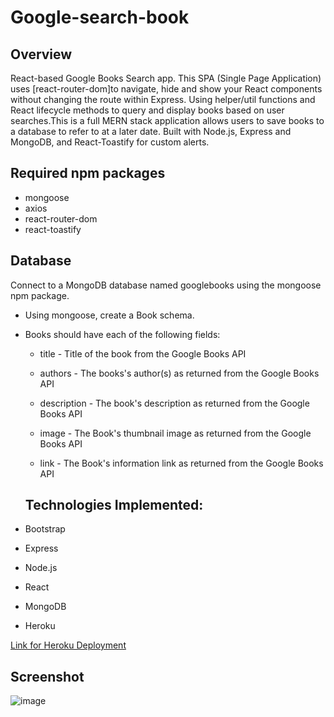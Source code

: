 # Google-search-book

## Overview
React-based Google Books Search app. This SPA (Single Page Application) uses [react-router-dom]to navigate, hide and show your React components without changing the route within Express. Using helper/util functions and React lifecycle methods to query and display books based on user searches.This is a full MERN stack application allows users to save books to a database to refer to at a later date. Built with Node.js, Express and MongoDB, and React-Toastify for custom alerts. 

## Required npm packages
  - mongoose
  - axios
  - react-router-dom
  - react-toastify

## Database
Connect to a MongoDB database named googlebooks using the mongoose npm package.

- Using mongoose, create a Book schema.

- Books should have each of the following fields:

  - title - Title of the book from the Google Books API

   - authors - The books's author(s) as returned from the Google Books API

   - description - The book's description as returned from the Google Books API

  - image - The Book's thumbnail image as returned from the Google Books API

  - link - The Book's information link as returned from the Google Books API
  
  ## Technologies Implemented:
- Bootstrap
- Express
- Node.js
- React
- MongoDB
- Heroku

 [Link for Heroku Deployment](https://google-search-book1.herokuapp.com)



## Screenshot
![image](https://user-images.githubusercontent.com/65205190/90460969-b8ffaa00-e0ca-11ea-84bc-d1c8fe0623fa.png)

